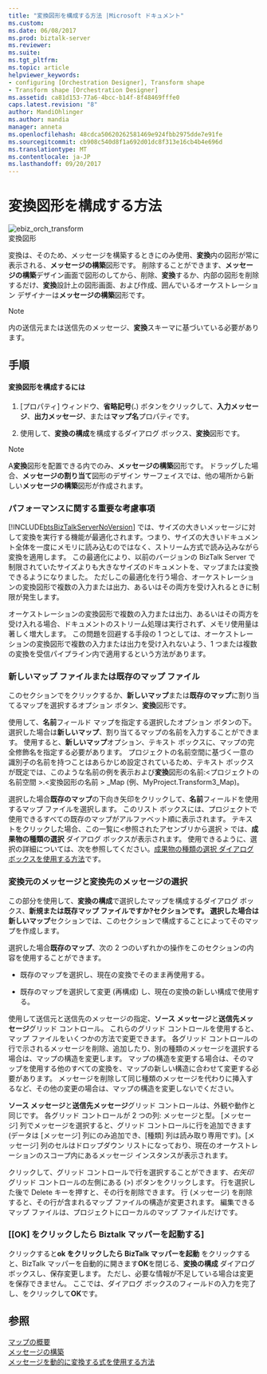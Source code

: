 ```yaml
---
title: "変換図形を構成する方法 |Microsoft ドキュメント"
ms.custom: 
ms.date: 06/08/2017
ms.prod: biztalk-server
ms.reviewer: 
ms.suite: 
ms.tgt_pltfrm: 
ms.topic: article
helpviewer_keywords:
- configuring [Orchestration Designer], Transform shape
- Transform shape [Orchestration Designer]
ms.assetid: ca81d153-77a6-4bcc-b14f-8f48469fffe0
caps.latest.revision: "8"
author: MandiOhlinger
ms.author: mandia
manager: anneta
ms.openlocfilehash: 48cdca50620262581469e924fbb2975dde7e91fe
ms.sourcegitcommit: cb908c540d8f1a692d01dc8f313e16cb4b4e696d
ms.translationtype: MT
ms.contentlocale: ja-JP
ms.lasthandoff: 09/20/2017
---
```

# <a name="how-to-configure-the-transform-shape"></a>変換図形を構成する方法
![](../core/media/ebiz-orch-transform.gif "ebiz_orch_transform")  
変換図形  
  
 変換は、そのため、メッセージを構築するときにのみ使用、**変換**内の図形が常に表示される、**メッセージの構築**図形です。 削除することができます、**メッセージの構築**デザイン画面で図形のしてから、削除、**変換**するか、内部の図形を削除するだけ、**変換**設計上の図形画面、および作成、囲んでいるオーケストレーション デザイナーは**メッセージの構築**図形です。  
  
> [!NOTE]
>  内の送信元または送信先のメッセージ、**変換**スキーマに基づいている必要があります。  
  
## <a name="procedure"></a>手順  
  
#### <a name="to-configure-a-transform-shape"></a>変換図形を構成するには  
  
1.  [プロパティ] ウィンドウ、**省略記号**(**.**) ボタンをクリックして、**入力メッセージ**、**出力メッセージ**、または**マップ名**プロパティです。  
  
2.  使用して、**変換の構成**を構成するダイアログ ボックス、**変換**図形です。  
  
> [!NOTE]
>  A**変換**図形を配置できる内でのみ、**メッセージの構築**図形です。 ドラッグした場合、**メッセージの割り当て**図形のデザイン サーフェイスでは、他の場所から新しい**メッセージの構築**図形が作成されます。  
  
### <a name="important-performance-considerations"></a>パフォーマンスに関する重要な考慮事項  
 [!INCLUDE[btsBizTalkServerNoVersion](../includes/btsbiztalkservernoversion-md.md)] では、サイズの大きいメッセージに対して変換を実行する機能が最適化されます。つまり、サイズの大きいドキュメント全体を一度にメモリに読み込むのではなく、ストリーム方式で読み込みながら変換を適用します。 この最適化により、以前のバージョンの BizTalk Server で制限されていたサイズよりも大きなサイズのドキュメントを、マップまたは変換できるようになりました。 ただしこの最適化を行う場合、オーケストレーションの変換図形で複数の入力または出力、あるいはその両方を受け入れるときに制限が発生します。  
  
 オーケストレーションの変換図形で複数の入力または出力、あるいはその両方を受け入れる場合、ドキュメントのストリーム処理は実行されず、メモリ使用量は著しく増大します。 この問題を回避する手段の 1 つとしては、オーケストレーションの変換図形で複数の入力または出力を受け入れないよう、1 つまたは複数の変換を受信パイプライン内で適用するという方法があります。  
  
### <a name="newexisting-map-file"></a>新しいマップ ファイルまたは既存のマップ ファイル  
 このセクションでをクリックするか、**新しいマップ**または**既存のマップ**に割り当てるマップを選択するオプション ボタン、**変換**図形です。  
  
 使用して、**名前**フィールド マップを指定する選択したオプション ボタンの下。 選択した場合は**新しいマップ**、割り当てるマップの名前を入力することができます。 使用すると、**新しいマップ**オプション、テキスト ボックスに、マップの完全修飾名を指定する必要があります。 プロジェクトの名前空間に基づく一意の識別子の名前を持つことはあらかじめ設定されているため、テキスト ボックスが既定では、このような名前の例を表示および**変換**図形の名前:\<プロジェクトの名前空間 >.\<変換図形の名前 > _Map (例、MyProject.Transform3_Map)。  
  
 選択した場合**既存のマップ**の下向き矢印をクリックして、**名前**フィールドを使用するマップ ファイルを選択します。 このリスト ボックスには、プロジェクトで使用できるすべての既存のマップがアルファベット順に表示されます。 テキストをクリックした場合、この一覧に\<参照されたアセンブリから選択 > では、**成果物の種類の選択** ダイアログ ボックスが表示されます。 使用できるように、選択の詳細については、次を参照してください。[成果物の種類の選択 ダイアログ ボックスを使用する方法](../core/how-to-use-the-select-artifact-type-dialog-box.md)です。  
  
### <a name="select-source-and-destination-messages"></a>変換元のメッセージと変換先のメッセージの選択  
 この部分を使用して、**変換の構成**で選択したマップを構成するダイアログ ボックス、**新規または既存マップ ファイルですか?**セクションです。 選択した場合は**新しいマップ**セクションでは、このセクションで構成することによってそのマップを作成します。  
  
 選択した場合**既存のマップ**、次の 2 つのいずれかの操作をこのセクションの内容を使用することができます。  
  
-   既存のマップを選択し、現在の変換でそのまま再使用する。  
  
-   既存のマップを選択して変更 (再構成) し、現在の変換の新しい構成で使用する。  
  
 使用して送信元と送信先のメッセージの指定、**ソース メッセージ**と**送信先メッセージ**グリッド コントロール。 これらのグリッド コントロールを使用すると、マップ ファイルをいくつかの方法で変更できます。 各グリッド コントロールの行で示されるメッセージを削除、追加したり、別の種類のメッセージを選択する場合は、マップの構造を変更します。 マップの構造を変更する場合は、そのマップを使用する他のすべての変換を、マップの新しい構造に合わせて変更する必要があります。 メッセージを削除して同じ種類のメッセージを代わりに挿入するなど、その他の変更の場合は、マップの構造を変更しないでください。  
  
 **ソース メッセージ**と**送信先メッセージ**グリッド コントロールは、外観や動作と同じです。 各グリッド コントロールが 2 つの列: メッセージと型。 [メッセージ] 列でメッセージを選択すると、グリッド コントロールに行を追加できます (データは [メッセージ] 列にのみ追加でき、[種類] 列は読み取り専用です)。[メッセージ] 列のセルはドロップダウン リストになっており、現在のオーケストレーションのスコープ内にあるメッセージ インスタンスが表示されます。  
  
 クリックして、グリッド コントロールで行を選択することができます、*右矢印*グリッド コントロールの左側にある (>) ボタンをクリックします。 行を選択した後で <localizedText>Delete</localizedText> キーを押すと、その行を削除できます。 行 (メッセージ) を削除すると、その行が含まれるマップ ファイルの構造が変更されます。 編集できるマップ ファイルは、プロジェクトにローカルのマップ ファイルだけです。  
  
### <a name="when-i-click-ok-launch-the-biztalk-mapper"></a>[[OK] をクリックしたら Biztalk マッパーを起動する]  
 クリックすると**ok をクリックしたら BizTalk マッパーを起動** をクリックすると、BizTalk マッパーを自動的に開きます**OK**を閉じる、**変換の構成** ダイアログ ボックスし、保存変更します。 ただし、必要な情報が不足している場合は変更を保存できません。 ここでは、ダイアログ ボックスのフィールドの入力を完了し、をクリックして**OK**です。  
  
## <a name="see-also"></a>参照  
 [マップの概要](../core/about-maps.md)   
 [メッセージの構築](../core/constructing-messages.md)   
 [メッセージを動的に変換する式を使用する方法](../core/how-to-use-expressions-to-dynamic-transform-messages.md)